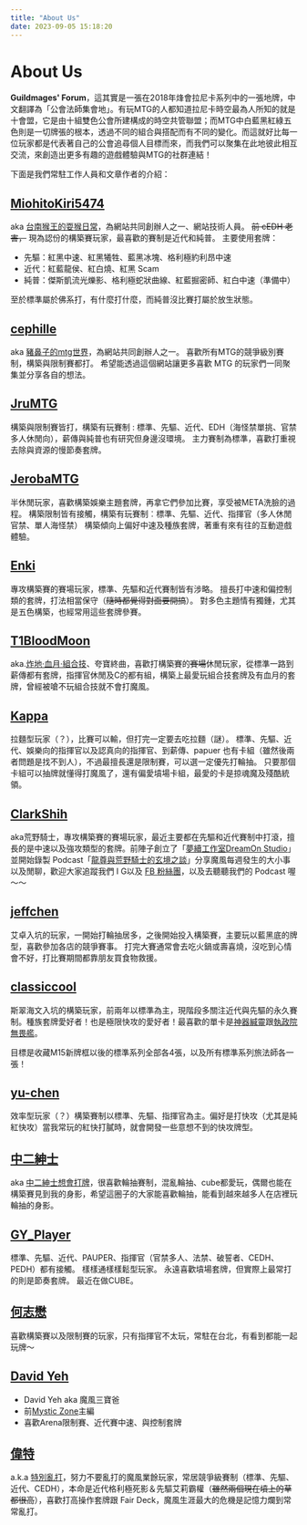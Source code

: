 ```yaml
---
title: "About Us"
date: 2023-09-05 15:18:20
---
```


# About Us

**Guildmages' Forum**，這其實是一張在2018年烽會拉尼卡系列中的一張地牌，中文翻譯為「公會法師集會地」。有玩MTG的人都知道拉尼卡時空最為人所知的就是十會盟，它是由十組雙色公會所建構成的時空共管聯盟；而MTG中白藍黑紅綠五色則是一切牌張的根本，透過不同的組合與搭配而有不同的變化。而這就好比每一位玩家都是代表著自己的公會追尋個人目標而來，而我們可以聚集在此地彼此相互交流，來創造出更多有趣的遊戲體驗與MTG的社群連結！

下面是我們常駐工作人員和文章作者的介紹：

## [MiohitoKiri5474](/tags/miohitokiri5474/)

aka [台南猴王的耍猴日常](http://facebook.com/TainanMonkeyKin)，為網站共同創辦人之一、網站技術人員。
~~前 cEDH 老害，~~ 現為認份的構築賽玩家，最喜歡的賽制是近代和純普。
主要使用套牌：

- 先驅：紅黑中速、紅黑犧牲、藍黑冰塊、格利極約利昂中速
- 近代：紅藍龍侯、紅白燒、紅黑 Scam
- 純普：傑斯凱流光爍影、格利極蛇狀曲線、紅藍掘密師、紅白中速（準備中）

至於標準屬於佛系打，有什麼打什麼，而純普沒比賽打屬於放生狀態。

## [cephille](/tags/cephille/)

aka [豬鼻子的mtg世界](https://www.facebook.com/Pignosemtgworld)，為網站共同創辦人之一。
喜歡所有MTG的競爭級別賽制，構築與限制賽都打。
希望能透過這個網站讓更多喜歡 MTG 的玩家們一同聚集並分享各自的想法。

## [JruMTG](/tags/jrumtg/)

構築與限制賽皆打，構築有玩賽制 : 標準、先驅、近代、EDH（海怪禁單挑、官禁多人休閒向），薪傳與純普也有研究但身邊沒環境。
主力賽制為標準，喜歡打重視去除與資源的慢節奏套牌。

## [JerobaMTG](/tags/jerobamtg/)

半休閒玩家，喜歡構築娛樂主題套牌，再拿它們參加比賽，享受被META洗臉的過程。
構築限制皆有接觸，構築有玩賽制︰標準、先驅、近代、指揮官（多人休閒官禁、單人海怪禁）
構築傾向上偏好中速及種族套牌，著重有來有往的互動遊戲體驗。

## [Enki](/tags/enki/)

專攻構築賽的賽場玩家，標準、先驅和近代賽制皆有涉略。
擅長打中速和偏控制類的套牌，打法相當保守（~~隨時都覺得對面要開搞~~）。
對多色主題情有獨鍾，尤其是五色構築，也經常用這些套牌參賽。

## [T1BloodMoon](/tags/t1bloodmoon/)

aka.[炸地·血月·組合技](https://www.facebook.com/T1BloodMoon)、夸寶終曲，喜歡打構築賽的~~賽場~~休閒玩家，從標準一路到薪傳都有套牌，指揮官休閒及C的都有組，構築上最愛玩組合技套牌及有血月的套牌，曾經被嗆不玩組合技就不會打魔風。

## [Kappa](/tags/kappa/)

拉麵型玩家（？），比賽可以輸，但打完一定要去吃拉麵（謎）。
標準、先驅、近代、娛樂向的指揮官以及認真向的指揮官、到薪傳、papuer 也有卡組（雖然後兩者問題是找不到人），不過最擅長還是限制賽，可以選一定優先打輪抽。
只要那個卡組可以抽牌就懂得打魔風了，還有偏愛墳場卡組，最愛的卡是掠魂魔及殘酷統領。

## [ClarkShih](/tags/clarkshih/)

aka荒野騎士，專攻構築賽的賽場玩家，最近主要都在先驅和近代賽制中打滾，擅長的是中速以及強攻類型的套牌。前陣子創立了「[夢續工作室DreamOn Studio](https://www.facebook.com/DreamOnStudio1560)」並開始錄製 Podcast「[龍尊與荒野騎士的玄境之談](https://podcasts.apple.com/us/podcast/%E9%BE%8D%E5%B0%8A%E8%88%87%E8%8D%92%E9%87%8E%E9%A8%8E%E5%A3%AB%E7%9A%84%E7%8E%84%E5%A2%83%E4%B9%8B%E8%AB%87/id1680452807)」分享魔風每週發生的大小事以及閒聊，歡迎大家追蹤我們 I G以及 [FB 粉絲團](https://www.facebook.com/DreamOnStudio1560)，以及去聽聽我們的 Podcast 喔～～

## [jeffchen](/tags/jeffchen/)

艾卓入坑的玩家，一開始打輪抽居多，之後開始投入構築賽，主要玩以藍黑底的牌型，喜歡參加各店的競爭賽事。
打完大賽通常會去吃火鍋或壽喜燒，沒吃到心情會不好，打比賽期間都靠朋友買食物救援。

## [classiccool](/tags/classiccool/)

斯翠海文入坑的構築玩家，前兩年以標準為主，現階段多關注近代與先驅的永久賽制。種族套牌愛好者！也是極限快攻的愛好者！最喜歡的單卡是[神器緘靈](https://cards.scryfall.io/large/front/8/3/8351efc5-a392-4ec8-877f-15d5b3dc0929.jpg?1562790075)跟[執政院無畏艦](https://cards.scryfall.io/large/front/7/c/7c0aaec8-49de-4ac6-b9d8-b3354a87dcf5.jpg?1562924226)。

目標是收藏M15新牌框以後的標準系列全部各4張，以及所有標準系列旅法師各一張！

## [yu-chen](/tags/yu-chen/)

效率型玩家（？）構築賽制以標準、先驅、指揮官為主。偏好是打快攻（尤其是純紅快攻）當我常玩的紅快打膩時，就會開發一些意想不到的快攻牌型。

## [中二紳士](/tags/%E4%B8%AD%E4%BA%8C%E7%B4%B3%E5%A3%AB/)

aka [中二紳士想會打牌](https://www.facebook.com/bruce1235566)，很喜歡輪抽賽制，混亂輪抽、cube都愛玩，偶爾也能在構築賽見到我的身影，希望這圈子的大家能喜歡輪抽，能看到越來越多人在店裡玩輪抽的身影。

## [GY_Player](/tags/gy-player/)

標準、先驅、近代、PAUPER、指揮官（官禁多人、法禁、破誓者、CEDH、PEDH）都有接觸。
樣樣通樣樣鬆型玩家。
永遠喜歡墳場套牌，但實際上最常打的則是節奏套牌。
最近在做CUBE。

## [何志懋](/tags/zhi-mao/)

喜歡構築賽以及限制賽的玩家，只有指揮官不太玩，常駐在台北，有看到都能一起玩牌～

## [David Yeh](/tags/david-yeh/)

- David Yeh aka 魔風三寶爸
- 前[Mystic Zone](https://mysticzonetw.blogspot.com/)主編
- 喜歡Arena限制賽、近代賽中速、與控制套牌

## [偉特](/tags/%E5%81%89%E7%89%B9/)

a.k.a [特別亂打](https://www.facebook.com/egavasmtg)，努力不要亂打的魔風業餘玩家，常居競爭級賽制（標準、先驅、近代、CEDH），本命是近代格利極死影＆先驅艾莉霸權（~~雖然兩個現在墳上的草都很高~~），喜歡打高操作套牌跟 Fair Deck，魔風生涯最大的危機是記憶力爛到常常亂打。
